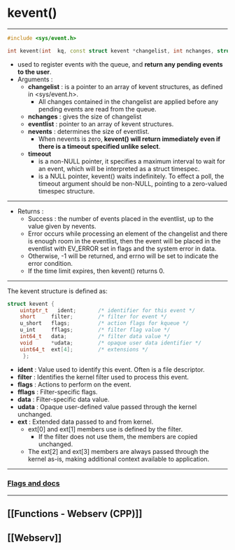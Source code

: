 # kevent()
---
~~~cpp
#include <sys/event.h>

int kevent(int	kq, const struct kevent	*changelist, int nchanges, struct	kevent *eventlist, int nevents, const struct timespec *timeout);
~~~
- used to register events with the queue, and **return any pending	events to the user**.  
- Arguments : 
	- **changelist** : is	a pointer to an array of kevent structures, as defined in <sys/event.h>.
		- All changes contained in the changelist are applied before any pending events are read from the queue.  
	- **nchanges** : gives the size of changelist
	- **eventlist** : pointer to an array of kevent structures.  
	- **nevents** :  determines the size of eventlist. 
		- When nevents is zero, **kevent() will return immediately even if there is a timeout specified unlike select**.  
	- **timeout**
		- is a non-NULL pointer, it specifies a maximum interval to wait for an event, which will be interpreted as a struct	timespec.  
		- is a NULL pointer, kevent() waits indefinitely.  To effect a poll, the timeout argument should	be non-NULL, pointing to a zero-valued timespec structure. 
---
- Returns :
	- Success : the number of events placed in the eventlist, up to the value given by nevents.  
	- Error occurs while processing an element of the changelist and there is enough room in the eventlist, then the event will be placed in the eventlist with EV_ERROR set in flags and the system error in data.
	- Otherwise, -1 will be returned, and errno will be set to indicate the error condition.  
	- If the time limit expires, then kevent() returns 0.

---
The kevent	structure is defined as:
~~~cpp
struct kevent {
	uintptr_t	ident;	     /*	identifier for this event */
	short     filter;	     /*	filter for event */
	u_short   flags;	     /*	action flags for kqueue	*/
	u_int     fflags;	     /*	filter flag value */
	int64_t   data;	         /*	filter data value */
	void      *udata;	     /*	opaque user data identifier */
	uint64_t  ext[4];	     /*	extensions */
     };
~~~
- **ident** : Value used to identify this event. Often is a file descriptor.
- **filter** : Identifies the kernel filter used to process this event. 
- **flags** : Actions to perform on the event.
- **fflags** : Filter-specific	flags.
- **data** :  Filter-specific	data value.
- **udata** : Opaque user-defined value passed through the kernel unchanged.
- **ext** : Extended data passed to and from kernel.  
	- ext[0] and ext[1] members use is defined by the filter.  
		- If the filter does not use them, the members are copied unchanged.  
	- The ext[2] and ext[3] members are always passed through the	kernel as-is, making additional context available to application.

---
### [Flags and docs](https://www.freebsd.org/cgi/man.cgi?query=kqueue&sektion=2)
---
## [[Functions - Webserv (CPP)]]
## [[Webserv]]